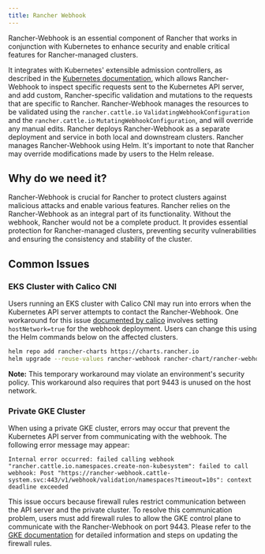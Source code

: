 ```yaml
---
title: Rancher Webhook
---
```


Rancher-Webhook is an essential component of Rancher that works in conjunction with Kubernetes to enhance security and enable critical features for Rancher-managed clusters. 

It integrates with Kubernetes' extensible admission controllers, as described in the [Kubernetes documentation](https://kubernetes.io/docs/reference/access-authn-authz/extensible-admission-controllers/), which allows Rancher-Webhook to inspect specific requests sent to the Kubernetes API server, and add custom, Rancher-specific validation and mutations to the requests that are specific to Rancher. Rancher-Webhook manages the resources to be validated using the `rancher.cattle.io` `ValidatingWebhookConfiguration` and the `rancher.cattle.io` `MutatingWebhookConfiguration`, and will override any manual edits.
Rancher deploys Rancher-Webhook as a separate deployment and service in both local and downstream clusters. Rancher manages Rancher-Webhook using Helm. It's important to note that Rancher may override modifications made by users to the Helm release.

## Why do we need it?

Rancher-Webhook is crucial for Rancher to protect clusters against malicious attacks and enable various features.
Rancher relies on the Rancher-Webhook as an integral part of its functionality. Without the webhook, Rancher would not be a complete product. 
It provides essential protection for Rancher-managed clusters, preventing security vulnerabilities and ensuring the consistency and stability of the cluster.

## Common Issues

### EKS Cluster with Calico CNI

Users running an EKS cluster with Calico CNI may run into errors when the Kubernetes API server attempts to contact the Rancher-Webhook. 
One workaround for this issue [documented by calico](https://docs.tigera.io/calico/latest/getting-started/kubernetes/managed-public-cloud/eks#install-eks-with-calico-networking) involves setting `hostNetwork=true` for the webhook deployment. Users can change this using the Helm commands below on the affected clusters.

``` bash
helm repo add rancher-charts https://charts.rancher.io 
helm upgrade --reuse-values rancher-webhook rancher-chart/rancher-webhook  -n cattle-system --set global.hostNetwork=true
```
**Note:** This temporary workaround may violate an environment's security policy. This workaround also requires that port 9443 is unused on the host network.

### Private GKE Cluster

When using a private GKE cluster, errors may occur that prevent the Kubernetes API server from communicating with the webhook. The following error message may appear:

```
Internal error occurred: failed calling webhook "rancher.cattle.io.namespaces.create-non-kubesystem": failed to call webhook: Post "https://rancher-webhook.cattle-system.svc:443/v1/webhook/validation/namespaces?timeout=10s": context deadline exceeded
```
This issue occurs because firewall rules restrict communication between the API server and the private cluster. To resolve this communication problem, users must add firewall rules to allow the GKE control plane to communicate with the Rancher-Webhook on port 9443. Please refer to the [GKE documentation](https://cloud.google.com/kubernetes-engine/docs/how-to/private-clusters#add_firewall_rules) for detailed information and steps on updating the firewall rules.
